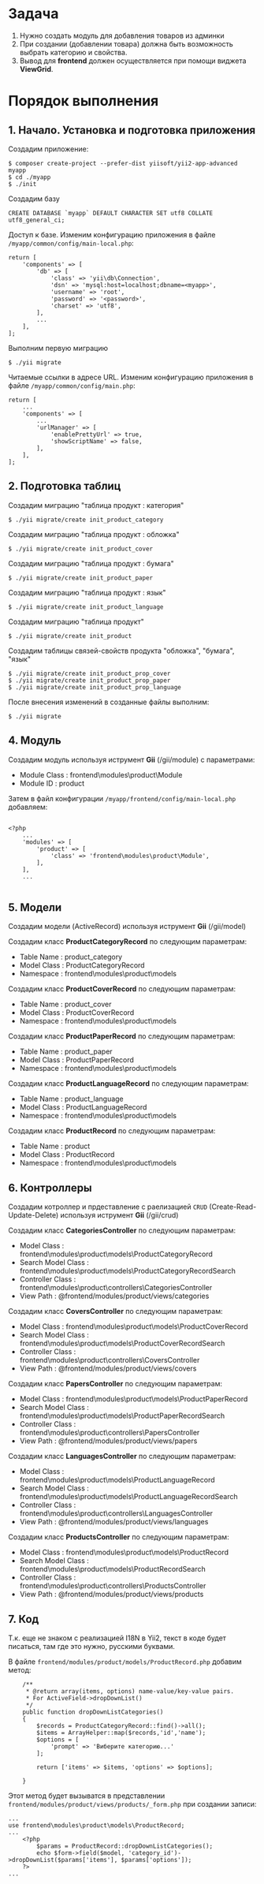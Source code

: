 Задача
===============================

1. Нужно создать модуль для добавления товаров из админки
2. При создании (добавлении товара) должна быть возможность выбрать категорию и свойства.
3. Вывод для **frontend** должен осуществляется при помощи виджета **ViewGrid**.

# Порядок выполнения

## 1. Начало. Установка и подготовка приложения

Создадим приложение:

```
$ composer create-project --prefer-dist yiisoft/yii2-app-advanced myapp
$ cd ./myapp
$ ./init
```

Создадим базу


```
CREATE DATABASE `myapp` DEFAULT CHARACTER SET utf8 COLLATE utf8_general_ci;
```

Доступ к базе. Изменим конфигурацию приложения в файле `/myapp/common/config/main-local.php`:

```
return [
    'components' => [
        'db' => [
            'class' => 'yii\db\Connection',
            'dsn' => 'mysql:host=localhost;dbname=<myapp>',
            'username' => 'root',
            'password' => '<password>',
            'charset' => 'utf8',
        ],
        ...
    ],
];
```





Выполним первую миграцию

```
$ ./yii migrate
```

Читаемые ссылки в адресе URL. Изменим конфигурацию приложения в файле `/myapp/common/config/main.php`:


```
return [
    ...
    'components' => [
        ...
        'urlManager' => [
            'enablePrettyUrl' => true,
            'showScriptName' => false,
        ],
    ],
];
```

## 2. Подготовка таблиц

Создадим миграцию "таблица продукт : категория"


```
$ ./yii migrate/create init_product_category
```

Создадим миграцию "таблица продукт : обложка"

```
$ ./yii migrate/create init_product_cover
```

Создадим миграцию "таблица продукт : бумага"

```
$ ./yii migrate/create init_product_paper
```

Создадим миграцию "таблица продукт : язык"

```
$ ./yii migrate/create init_product_language
```

Создадим миграцию "таблица продукт"

```
$ ./yii migrate/create init_product
```

Создадим таблицы связей-свойств продукта "обложка", "бумага", "язык"

```
$ ./yii migrate/create init_product_prop_cover
$ ./yii migrate/create init_product_prop_paper
$ ./yii migrate/create init_product_prop_language
```

После внесения изменений в созданные файлы выполним:

```
$ ./yii migrate
```


## 4. Модуль

Создадим модуль используя иструмент **Gii** (/gii/module) с параметрами:

* Module Class : frontend\modules\product\Module
* Module ID :  product

Затем в файл конфигурации `/myapp/frontend/config/main-local.php` добавляем:

```

<?php
    ...
    'modules' => [
        'product' => [
            'class' => 'frontend\modules\product\Module',
        ],
    ],
    ...


```


## 5. Модели

Создадим модели (ActiveRecord) используя иструмент **Gii** (/gii/model)

Создадим класс **ProductCategoryRecord** по следующим параметрам:

* Table Name : product_category
* Model Class : ProductCategoryRecord
* Namespace : frontend\modules\product\models

Создадим класс **ProductCoverRecord** по следующим параметрам:

* Table Name : product_cover
* Model Class : ProductCoverRecord
* Namespace : frontend\modules\product\models

Создадим класс **ProductPaperRecord** по следующим параметрам:

* Table Name : product_paper
* Model Class : ProductPaperRecord
* Namespace : frontend\modules\product\models

Создадим класс **ProductLanguageRecord** по следующим параметрам:

* Table Name : product_language
* Model Class : ProductLanguageRecord
* Namespace : frontend\modules\product\models

Создадим класс **ProductRecord** по следующим параметрам:

* Table Name : product
* Model Class : ProductRecord
* Namespace : frontend\modules\product\models


## 6. Контроллеры

Создадим котроллер и прдеставление с раелизацией `CRUD` (Create-Read-Update-Delete) используя иструмент **Gii** (/gii/crud)

Создадим класс **CategoriesController** по следующим параметрам:

* Model Class : frontend\modules\product\models\ProductCategoryRecord
* Search Model Class : frontend\modules\product\models\ProductCategoryRecordSearch
* Controller Class : frontend\modules\product\controllers\CategoriesController
* View Path : @frontend/modules/product/views/categories

Создадим класс **CoversController** по следующим параметрам:

* Model Class : frontend\modules\product\models\ProductCoverRecord
* Search Model Class : frontend\modules\product\models\ProductCoverRecordSearch
* Controller Class : frontend\modules\product\controllers\CoversController
* View Path : @frontend/modules/product/views/covers

Создадим класс **PapersController** по следующим параметрам:

* Model Class : frontend\modules\product\models\ProductPaperRecord
* Search Model Class : frontend\modules\product\models\ProductPaperRecordSearch
* Controller Class : frontend\modules\product\controllers\PapersController
* View Path : @frontend/modules/product/views/papers

Создадим класс **LanguagesController** по следующим параметрам:

* Model Class : frontend\modules\product\models\ProductLanguageRecord
* Search Model Class : frontend\modules\product\models\ProductLanguageRecordSearch
* Controller Class : frontend\modules\product\controllers\LanguagesController
* View Path : @frontend/modules/product/views/languages

Создадим класс **ProductsController** по следующим параметрам:

* Model Class : frontend\modules\product\models\ProductRecord
* Search Model Class : frontend\modules\product\models\ProductRecordSearch
* Controller Class : frontend\modules\product\controllers\ProductsController
* View Path : @frontend/modules/product/views/products


## 7. Код

T.к. еще не знаком с реализацией I18N в Yii2, текст в коде будет писаться, там где это нужно, русскими буквами.

В файле `frontend/modules/product/models/ProductRecord.php` добавим метод:


```
    /**
     * @return array(items, options) name-value/key-value pairs.
     * For ActiveField->dropDownList()
     */
    public function dropDownListCategories()
    {
        $records = ProductCategoryRecord::find()->all();
        $items = ArrayHelper::map($records,'id','name');
        $options = [
            'prompt' => 'Виберите категорию...'
        ];
        
        return ['items' => $items, 'options' => $options];
        
    }
```

Этот метод будет вызыватся в представлении `frontend/modules/product/views/products/_form.php` при создании записи:


```
...
use frontend\modules\product\models\ProductRecord;
...
    <?php 
        $params = ProductRecord::dropDownListCategories();
        echo $form->field($model, 'category_id')->dropDownList($params['items'], $params['options']);
    ?>
...
```



